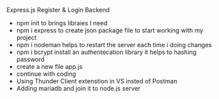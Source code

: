 Express.js Register & Login Backend
* npm init to brings libraies I need
* npm i express to create json package file to start working with my project
* npm i nodeman helps to restart the server each time i doing changes
* npm i bcrypt install an authentecation library it helps to hashing password
* create a new file app.js
* continue with coding
* Using Thunder Client extenstion in VS insted of Postman
* Adding mariadb and join it to node.js server  
